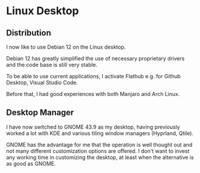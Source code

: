 # Linux Desktop

## Distribution

I now like to use Debian 12 on the Linux desktop.

Debian 12 has greatly simplified the use of necessary proprietary drivers and the code base is still very stable.

To be able to use current applications, I activate Flathub e.g. for Github Desktop, Visual Studio Code.

Before that, I had good experiences with both Manjaro and Arch Linux.

## Desktop Manager

I have now switched to GNOME 43.9 as my desktop, having previously worked a lot with KDE and various tiling window managers (Hyprland, Qtile).

GNOME has the advantage for me that the operation is well thought out and not many different customization options are offered. I don't want to invest any working time in customizing the desktop, at least when the alternative is as good as GNOME.